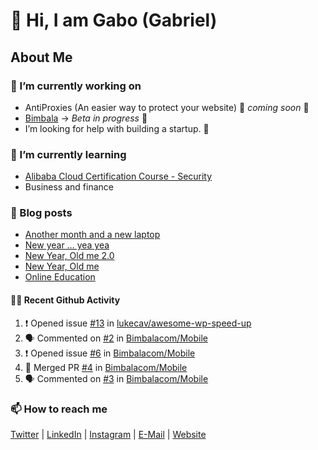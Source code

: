 

<!--
**mrgkanev/mrgkanev** is a ✨ _special_ ✨ repository because its `README.md` (this file) appears on your GitHub profile.

Here are some ideas to get you started:

-  ...
- 🌱 I’m currently learning ...
- 👯 I’m looking to collaborate on ...
- 🤔 I’m looking for help with ...
- 💬 Ask me about ...
- 📫 How to reach me: ...
- 😄 Pronouns: ...
- ⚡ Fun fact: ...
-->

# 👋 Hi, I am Gabo (Gabriel)

## About Me

### 🔭 I’m currently working on
- AntiProxies (An easier way to protect your website) 🚀 *coming soon* 🚀
- [Bimbala](https://bimbala.com/) -> *Beta in progress* 🚀
- I’m looking for help with building a startup. 🤔 

### 🌱 I’m currently learning
- [Alibaba Cloud Certification Course - Security](https://edu.alibabacloud.com/course/126)
- Business and finance

### 📖 Blog posts
<!-- BLOG-POST-LIST:START -->
- [Another month and a new laptop](https://mrgkanev.eu/blog/another-month-and-a-new-laptop/)
- [New year … yea yea](https://mrgkanev.eu/blog/new-year-yea-yea/)
- [New Year, Old me 2.0](https://mrgkanev.eu/blog/new-year-old-me-2-0/)
- [New Year, Old me](https://mrgkanev.eu/blog/new-year-old-me/)
- [Online Education](https://mrgkanev.eu/blog/online-education/)
<!-- BLOG-POST-LIST:END -->

#### 🧑‍💻 Recent Github Activity

<!--START_SECTION:activity-->
1. ❗️ Opened issue [#13](https://github.com/lukecav/awesome-wp-speed-up/issues/13) in [lukecav/awesome-wp-speed-up](https://github.com/lukecav/awesome-wp-speed-up)
2. 🗣 Commented on [#2](https://github.com/Bimbalacom/Mobile/issues/2) in [Bimbalacom/Mobile](https://github.com/Bimbalacom/Mobile)
3. ❗️ Opened issue [#6](https://github.com/Bimbalacom/Mobile/issues/6) in [Bimbalacom/Mobile](https://github.com/Bimbalacom/Mobile)
4. 🎉 Merged PR [#4](https://github.com/Bimbalacom/Mobile/pull/4) in [Bimbalacom/Mobile](https://github.com/Bimbalacom/Mobile)
5. 🗣 Commented on [#3](https://github.com/Bimbalacom/Mobile/issues/3) in [Bimbalacom/Mobile](https://github.com/Bimbalacom/Mobile)
<!--END_SECTION:activity-->


### 📫 How to reach me
[Twitter](https://twitter.com/mrgkanev) | [LinkedIn](https://www.linkedin.com/in/mrgkanev) | [Instagram](https://instagram.com/mrgkanev)  | [E-Mail](mailto:contact@mrgkanev.eu) | [Website](https://mrgkanev.eu)

